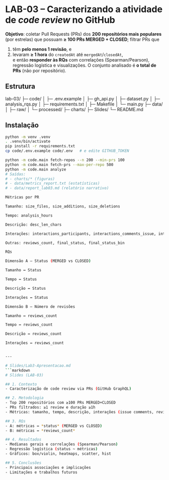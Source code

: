# LAB-03 – Caracterizando a atividade de *code review* no GitHub

**Objetivo**: coletar Pull Requests (PRs) dos **200 repositórios mais populares** (por estrelas) que possuam **≥ 100 PRs MERGED + CLOSED**; filtrar PRs que  
1) têm **pelo menos 1 revisão**, e  
2) levaram **≥ 1 hora** do `createdAt` até `mergedAt`/`closedAt`,  
e então **responder às RQs** com correlações (Spearman/Pearson), regressão logística e visualizações. O conjunto analisado é **o total de PRs** (não por repositório).

## Estrutura

lab-03/
├─ code/
│ ├─ .env.example
│ ├─ gh_api.py
│ ├─ dataset.py
│ ├─ analysis_rqs.py
│ ├─ requirements.txt
│ ├─ Makefile
│ └─ main.py
├─ data/
│ ├─ raw/
│ └─ processed/
├─ charts/
├─ Slides/
└─ README.md

## Instalação
```bash
python -m venv .venv
. .venv/bin/activate
pip install -r requirements.txt
cp code/.env.example code/.env   # e edite GITHUB_TOKEN

python -m code.main fetch-repos --n 200 --min-prs 100
python -m code.main fetch-prs --max-per-repo 500
python -m code.main analyze
# Saídas:
# - charts/* (figuras)
# - data/metrics_report.txt (estatísticas)
# - data/report_lab03.md (relatório narrativo)

Métricas por PR

Tamanho: size_files, size_additions, size_deletions

Tempo: analysis_hours

Descrição: desc_len_chars

Interações: interactions_participants, interactions_comments_issue, interactions_review_threads, interactions_comments (= soma)

Outras: reviews_count, final_status, final_status_bin

RQs

Dimensão A – Status (MERGED vs CLOSED)

Tamanho ↔ Status

Tempo ↔ Status

Descrição ↔ Status

Interações ↔ Status

Dimensão B – Número de revisões

Tamanho ↔ reviews_count

Tempo ↔ reviews_count

Descrição ↔ reviews_count

Interações ↔ reviews_count


---

# Slides/Lab3-Apresentacao.md
```markdown
# Slides (LAB-03)

## 1. Contexto
- Caracterização de code review via PRs (GitHub GraphQL)

## 2. Metodologia
- Top 200 repositórios com ≥100 PRs MERGED+CLOSED
- PRs filtrados: ≥1 review e duração ≥1h
- Métricas: tamanho, tempo, descrição, interações (issue comments, review threads), status, #reviews

## 3. RQs
- A: métricas ↔ *status* (MERGED vs CLOSED)
- B: métricas ↔ *reviews_count*

## 4. Resultados
- Medianas gerais e correlações (Spearman/Pearson)
- Regressão logística (status ~ métricas)
- Gráficos: box/violin, heatmaps, scatter, hist

## 5. Conclusões
- Principais associações e implicações
- Limitações e trabalhos futuros
